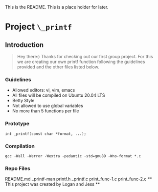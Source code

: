 This is the README. This is a place holder for later.
# **Project** `\_printf`

## Introduction
> Hey there:) Thanks for checking out our first group project. For this we are creating our own printf function following the guidelines provided and the other files listed below.

### Guidelines
- Allowed editors: vi, vim, emacs
- All files will be compiled on Ubuntu 20.04 LTS
- Betty Style
- Not allowed to use global variables
- No more than 5 functions per file

### Prototype
`int _printf(const char *format, ...);`

### Compilation
`gcc -Wall -Werror -Wextra -pedantic -std=gnu89 -Wno-format *.c`

### Repo Files
README.md
_printf-man
printf.h
_printf.c
print_func-1.c
print_func-2.c
** This project was created by Logan and Jess **
